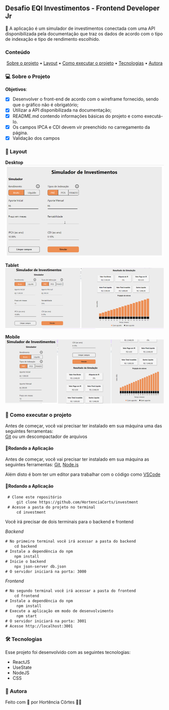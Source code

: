 
## Desafio EQI Investimentos - Frontend Developer Jr

🌱 A aplicação é um simulador de investimentos conectada com uma API disponibilizada pela documentação que traz os dados de acordo com o tipo de indexação e tipo de rendimento escolhido.

### Conteúdo

<p align="center">  
	<a href="#sobre-projeto">Sobre o projeto</a> •
	<a href="#layout">Layout</a> • 
	<a href="#executar-projeto">Como executar o projeto</a> • 
	<a href="#tecnologias">Tecnologias</a> • 
	<a href="#autora">Autora</a>  
</p>

### 💻 Sobre o Projeto<a id="sobre-projeto"></a>

**Objetivos**: 
- [x] Desenvolver o front-end de acordo com o wireframe fornecido, sendo que o gráfico não é obrigatório;
- [x] Utilizar a API disponibilizada na documentação;
- [x] README.md contendo informações básicas do projeto e como executá-lo.
- [x] Os campos IPCA e CDI devem vir preenchido no carregamento da página.
- [x] Validação dos campos
    
### 🎨  Layout <a id="layout"></a>
    
**Desktop**
![enter image description here](https://github.com/HortenciaCorts/investment/blob/main/frontend/src/assets/project/desktop.gif?raw=true)
   
**Tablet**
![enter image description here](https://github.com/HortenciaCorts/investment/blob/main/frontend/src/assets/project/tablet.png?raw=true)

**Mobile**
![enter image description here](https://github.com/HortenciaCorts/investment/blob/main/frontend/src/assets/project/mobile.png?raw=true)

 ### 🚀  Como executar o projeto <a id="executar-projeto"></a>

Antes de começar, você vai precisar ter instalado em sua máquina uma das seguintes ferramentas:  
[Git](https://git-scm.com/) ou um descompactador de arquivos

#### 🎲Rodando a Aplicação
Antes de começar, você vai precisar ter instalado em sua máquina as seguintes ferramentas:  [Git](https://git-scm.com/),  [Node.js](https://nodejs.org/pt-br/)

Além disto é bom ter um editor para trabalhar com o código como  [VSCode](https://code.visualstudio.com/)

#### 🎲Rodando a Aplicação

     # Clone este repositório
	     git clone https://github.com/HortenciaCorts/investment
     # Acesse a pasta do projeto no terminal
	     cd investment

Você irá precisar de dois terminais para o backend e frontend

*Backend*

    # No primeiro terminal você irá acessar a pasta do backend
    	cd backend
    # Instale a dependência do npm
	    npm install
    # Inicie o backend 
    	npx json-server db.json
    # O servidor iniciará na porta: 3000

*Frontend*

    # No segundo terminal você irá acessar a pasta do frontend
    	cd frontend
    # Instale a dependência do npm
	     npm install
    # Execute a aplicação em modo de desenvolvimento
	     npm start 
    # O servidor iniciará na porta: 3001
    # Acesse http://localhost:3001

### 🛠 Tecnologias <a id="tecnologias"></a>

Esse projeto foi desenvolvido com as seguintes tecnologias:

 - ReactJS
- UseState
- NodeJS
- CSS

### 👧 Autora <a id="autora"></a>

Feito com 💖 por Hortência Côrtes 👩‍💻 
